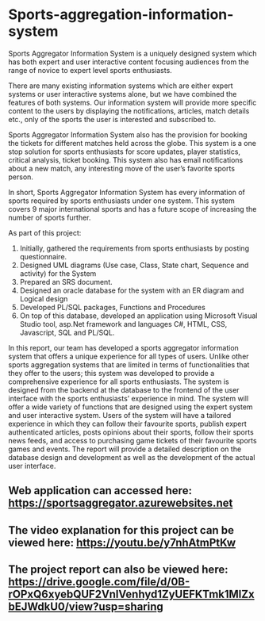# Sports-aggregation-information-system

Sports Aggregator Information System is a uniquely designed system which has both expert and user interactive content focusing audiences from the range of novice to expert level sports enthusiasts. 

There are many existing information systems which are either expert systems or user interactive systems alone, but we have combined the features of both systems. Our information system will provide more specific content to the users by displaying the notifications, articles, match details etc., only of the sports the user is interested and subscribed to. 

Sports Aggregator Information System also has the provision for booking the tickets for different matches held across the globe. This system is a one stop solution for sports enthusiasts for score updates, player statistics, critical analysis, ticket booking. This system also has email notifications about a new match, any interesting move of the user’s favorite sports person. 

In short, Sports Aggregator Information System has every information of sports required by sports enthusiasts under one system. This system covers 9 major international sports and has a future scope of increasing the number of sports further. 

As part of this project:
1. Initially, gathered the requirements from sports enthusiasts by posting questionnaire.
2. Designed UML diagrams (Use case, Class, State chart, Sequence and activity) for the System
3. Prepared an SRS document.
4. Designed an oracle database for the system with an ER diagram and Logical design
5. Developed PL/SQL packages, Functions and Procedures
6. On top of this database, developed an application using Microsoft Visual Studio tool, asp.Net framework and languages C#, HTML, CSS, Javascript, SQL and PL/SQL.

In this report, our team has developed a sports aggregator information system that offers a unique experience for all types of users. Unlike other sports aggregation systems that are limited in terms of functionalities that they offer to the users; this system was developed to provide a comprehensive experience for all sports enthusiasts. The system is designed from the backend at the database to the frontend of the user interface with the sports enthusiasts’ experience in mind. The system will offer a wide variety of functions that are designed using the expert system and user interactive system. Users of the system will have a tailored experience in which they can follow their favourite sports, publish expert authenticated articles, posts opinions about their sports, follow their sports news feeds, and access to purchasing game tickets of their favourite sports games and events. The report will provide a detailed description on the database design and development as well as the development of the actual user interface.

## Web application can accessed here: https://sportsaggregator.azurewebsites.net

## The video explanation for this project can be viewed here: https://youtu.be/y7nhAtmPtKw

## The project report can also be viewed here: https://drive.google.com/file/d/0B-rOPxQ6xyebQUF2VnlVenhyd1ZyUEFKTmk1MlZxbEJWdkU0/view?usp=sharing

